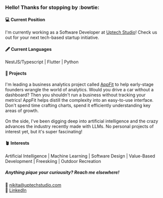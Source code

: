 ### Hello! Thanks for stopping by :bowtie:

#### :computer: Current Position
I'm currently working as a Software Developer at [Uptech Studio](https://www.uptechstudio.com/about-us)! Check us out for your next tech-based startup initiative.

#### :fountain_pen: Current Languages
NestJS/Typescript | Flutter | Python

#### :telescope: Projects
I'm leading a business analytics project called [AppFit](https://www.appfit.io/) to help early-stage founders wrangle the world of analytics. Would you drive a car without a dashboard? Then you shouldn't run a business without tracking your metrics! AppFit helps distill the complexity into an easy-to-use interface. Don't spend time crafting charts, spend it efficiently understanding key areas of growth. 
<br><br>
On the side, I've been digging deep into artificial intelligence and the crazy advances the industry recently made with LLMs. No personal projects of interest yet, but it's super fascinating!

#### :potted_plant: Interests
Artificial Intelligence | Machine Learning | Software Design | Value-Based Development | Freeskiing | Outdoor Recreation

##### Anything pique your curiousity? Reach me elsewhere!
:email: nikita@uptechstudio.com
<br>
:link: [LinkedIn](https://www.linkedin.com/in/nikita-rubocki/)




<!--
## &#x1f4c8; GitHub Stats


<img align="center" src="https://github-readme-stats.vercel.app/api/top-langs/?username=NikitaRubocki&count_private=true&langs_count=8&card_width=320&theme=rose_pine&layout=compact" />
<br><br>
<img align="center" src="https://github-readme-stats.vercel.app/api?username=NikitaRubocki&show_icons=true&count_private=true&theme=rose_pine" alt="Nikita's GitHub Stats" />

**NikitaRubocki/nikitarubocki** is a ✨ _special_ ✨ repository because its `README.md` (this file) appears on your GitHub profile.

Here are some ideas to get you started:

- 🔭 I’m currently working on ...
- 🌱 I’m currently learning ...
- 👯 I’m looking to collaborate on ...
- 🤔 I’m looking for help with ...
- 💬 Ask me about ...
- 📫 How to reach me: ...
- 😄 Pronouns: ...
- ⚡ Fun fact: ...
-->
